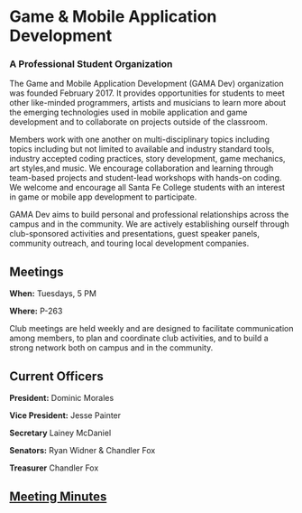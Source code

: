 # Game & Mobile Application Development
### A Professional Student Organization

The Game and Mobile Application Development (GAMA Dev) organization was founded February 2017. It provides opportunities for students to meet other like-minded programmers, artists and musicians to learn more about the emerging technologies used in mobile application and game development and to collaborate on projects outside of the classroom.

Members work with one another on multi-disciplinary topics including topics including but not limited to available and industry standard tools, industry accepted coding practices, story development, game mechanics, art styles,and music. We encourage collaboration and learning through team-based projects and student-lead workshops with hands-on coding. We welcome and encourage all Santa Fe College students with an interest in game or mobile app development to participate.

GAMA Dev aims to build personal and professional relationships across the campus and in the community. We are actively establishing ourself through club-sponsored activities and presentations, guest speaker panels, community outreach, and touring local development companies.

## Meetings
**When:** Tuesdays, 5 PM

**Where:** P-263

Club meetings are held weekly and are designed to facilitate communication among members, to plan and coordinate club activities, and to build a strong network both on campus and in the community.

## Current Officers
**President:** Dominic Morales 

**Vice President:** Jesse Painter

**Secretary** Lainey McDaniel

**Senators:** Ryan Widner & Chandler Fox

**Treasurer** Chandler Fox

## [Meeting Minutes](minutes.md)
